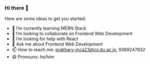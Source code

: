 ### Hi there 👋

Here are some ideas to get you started:

- 🌱 I’m currently learning MERN Stack
- 👯 I’m looking to collaborate on Frontend Web Development
- 🤔 I’m looking for help with React
- 💬 Ask me about Frontend Web Development
- 📫 How to reach me: prakharv-mca23@cs.du.ac.in, 9389247832
- 😄 Pronouns: he/him

